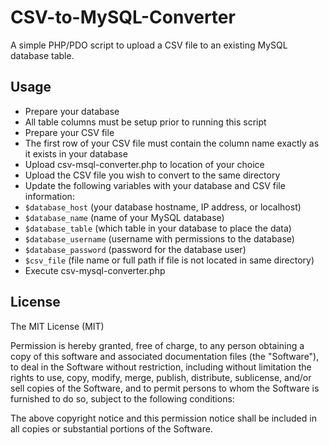 # CSV-to-MySQL-Converter
A simple PHP/PDO script to upload a CSV file to an existing MySQL database table.

## Usage
* Prepare your database
 * All table columns must be setup prior to running this script
* Prepare your CSV file
 * The first row of your CSV file must contain the column name exactly as it exists in your database
* Upload csv-msql-converter.php to location of your choice
* Upload the CSV file you wish to convert to the same directory
* Update the following variables with your database and CSV file information:
 * `$database_host` (your database hostname, IP address, or localhost)
 * `$database_name` (name of your MySQL database)
 * `$database_table` (which table in your database to place the data)
 * `$database_username` (username with permissions to the database)
 * `$database_password` (password for the database user)
 * `$csv_file` (file name or full path if file is not located in same directory)
* Execute csv-mysql-converter.php

## License

The MIT License (MIT)

Permission is hereby granted, free of charge, to any person obtaining a copy
of this software and associated documentation files (the "Software"), to deal
in the Software without restriction, including without limitation the rights
to use, copy, modify, merge, publish, distribute, sublicense, and/or sell
copies of the Software, and to permit persons to whom the Software is
furnished to do so, subject to the following conditions:

The above copyright notice and this permission notice shall be included in all
copies or substantial portions of the Software.